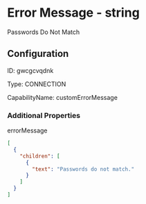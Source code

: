 # Error Message - string 
Passwords Do Not Match
## Configuration
ID:  gwcgcvqdnk

Type: CONNECTION 

CapabilityName: customErrorMessage






### Additional Properties
errorMessage
```json 
[
  {
    "children": [
      {
        "text": "Passwords do not match."
      }
    ]
  }
]
```




